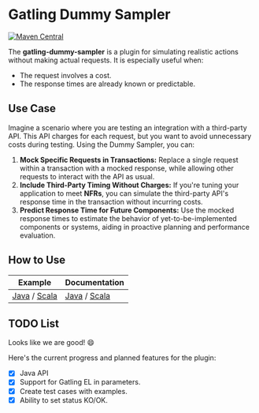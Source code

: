 # Gatling Dummy Sampler

[![Maven Central](https://img.shields.io/maven-central/v/io.github.i-nahornyi/gatling-dummy-sampler)](https://central.sonatype.com/artifact/io.github.i-nahornyi/gatling-dummy-sampler)

The **gatling-dummy-sampler** is a plugin for simulating realistic actions without making actual requests. It is especially useful when:

- The request involves a cost.
- The response times are already known or predictable.

## Use Case
Imagine a scenario where you are testing an integration with a third-party API. 
This API charges for each request, but you want to avoid unnecessary costs during testing. Using the Dummy Sampler, you can:

1. **Mock Specific Requests in Transactions:** Replace a single request within a transaction with a mocked response, while allowing other requests to interact with the API as usual.
2. **Include Third-Party Timing Without Charges:** If you're tuning your application to meet **NFRs**, you can simulate the third-party API's response time in the transaction without incurring costs.
3. **Predict Response Time for Future Components:** Use the mocked response times to estimate the behavior of yet-to-be-implemented components or systems, aiding in proactive planning and performance evaluation.

## How to Use

| Example                                                                                                     | Documentation                                     |
|-------------------------------------------------------------------------------------------------------------|---------------------------------------------------|
| [Java](src/test/java/dummy/DummySimulationsJava.java) / [Scala](src/test/scala/dummy/DummySimulationsScala.scala) | [Java](doc/JavaDoc.md) / [Scala](doc/ScalaDoc.md) |

## TODO List

Looks like we are good! :smile:

Here's the current progress and planned features for the plugin:

- [x] Java API
- [x] Support for Gatling EL in parameters.
- [x] Create test cases with examples.
- [x] Ability to set status KO/OK.
